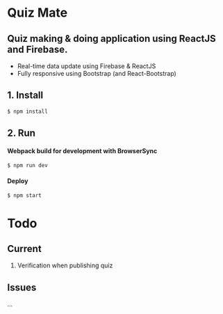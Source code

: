 # Quiz Mate
Quiz making & doing application using ReactJS and Firebase.
---
* Real-time data update using Firebase & ReactJS
* Fully responsive using Bootstrap (and React-Bootstrap)


## 1. Install

```bash
$ npm install
```

## 2. Run

#### Webpack build for development with BrowserSync
```
$ npm run dev
```

#### Deploy
```
$ npm start
```

# Todo

## Current
1. Verification when publishing quiz

## Issues

...
